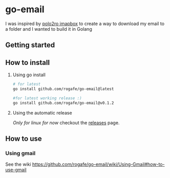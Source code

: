 
# go-email

I was inspired by [polo2ro imapbox](https://github.com/polo2ro/imapbox) to create a way to download my email to a folder and I wanted to build it in Golang

## Getting started

## How to install

1. Using go install

    ```bash
    # for latest
    go install github.com/rogafe/go-email@latest

    #for latest working release :)
    go install github.com/rogafe/go-email@v0.1.2

    ```

2. Using the automatic release

   *Only for linux for now* checkout the [releases](https://github.com/rogafe/go-email/releases) page.

## How to use

### Using gmail 

See the wiki https://github.com/rogafe/go-email/wiki/Using-Gmail#how-to-use-gmail